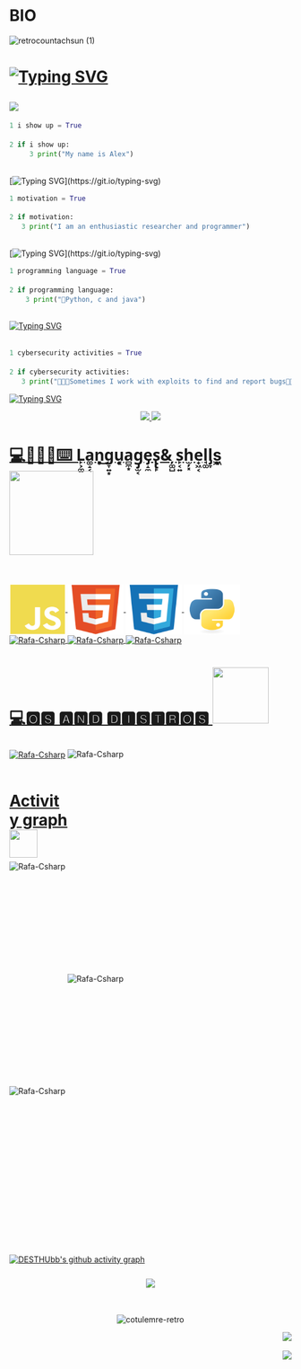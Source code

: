 <h1 align="left" color: green; >
BIO
</h1>

<div align="left">
	
![retrocountachsun (1)](https://user-images.githubusercontent.com/90658763/230962083-b259c022-aafa-428e-8c05-411b8a7703eb.gif)
	
</div>

</h1>	

<h1 align="left">
	
[![Typing SVG](https://readme-typing-svg.herokuapp.com?font=Fira+Code&weight=800&size=22&pause=1020&color=FF0600&background=0D291500&width=450&lines=%F0%9F%91%8B%F0%9D%97%AA%F0%9D%97%B2%F0%9D%97%B9%F0%9D%97%B0%F0%9D%97%BC%F0%9D%97%BA%F0%9D%97%B2+%F0%9D%98%81%F0%9D%97%BC+%F0%9D%97%97%F0%9D%97%98%F0%9D%97%A6%F0%9D%97%A7%F0%9D%97%9B%F0%9D%97%A8%F0%9D%97%AF%F0%9D%97%AF+%F0%9D%97%BD%F0%9D%97%BF%F0%9D%97%BC%F0%9D%97%B3%F0%9D%97%B6%F0%9D%97%B9%F0%9D%97%B2;%F0%9F%91%8BBienvenid%40s++al+perfil+de+%F0%9D%97%97%F0%9D%97%98%F0%9D%97%A6%F0%9D%97%A7%F0%9D%97%9B%F0%9D%97%A8%F0%9D%97%AF%F0%9D%97%AF+;%F0%9F%91%8B%E6%AC%A2%E8%BF%8E%E6%9D%A5%E5%88%B0%E7%AE%80%E4%BB%8B%F0%9D%97%97%F0%9D%97%98%F0%9D%97%A6%F0%9D%97%A7%F0%9D%97%9B%F0%9D%97%A8%F0%9D%97%AF%F0%9D%97%AF;%F0%9F%91%8B%F0%9D%97%97%F0%9D%97%98%F0%9D%97%A6%F0%9D%97%A7%F0%9D%97%9B%F0%9D%97%A8%F0%9D%97%AF%F0%9D%97%AF+%E0%A4%95%E0%A5%80+%E0%A4%AA%E0%A5%8D%E0%A4%B0%E0%A5%8B%E0%A4%AB%E0%A4%BE%E0%A4%87%E0%A4%B2+%E0%A4%AE%E0%A5%87%E0%A4%82+%E0%A4%86%E0%A4%AA%E0%A4%95%E0%A4%BE+%E0%A4%B8%E0%A5%8D%E0%A4%B5%E0%A4%BE%E0%A4%97%E0%A4%A4+%E0%A4%B9%E0%A5%88)](https://git.io/typing-svg)
	
</h1>

</div>
  <p align="left"> 
  <img src="https://profile-counter.glitch.me/ DESTHUbb/count.svg" />
	
</p>

``` python
1 i show up = True

2 if i show up:
	 3 print("My name is Alex")
  
  ``` 
  
  [![Typing SVG](https://readme-typing-svg.herokuapp.com?color=00D13B&width=750&lines=>>>+My+name+is+Alex.)](https://git.io/typing-svg)
 
 ``` python
1 motivation = True

2 if motivation:
	3 print("I am an enthusiastic researcher and programmer")
	
``` 

[![Typing SVG](https://readme-typing-svg.herokuapp.com?color=00D13B&width=750&lines=>>>+I+am+an+enthusiastic,+researcher+and+programmer.)](https://git.io/typing-svg)
``` python
1 programming language = True

2 if programming language:
	3 print("🐲Python, c and java")
	
``` 
 
 [![Typing SVG](https://readme-typing-svg.herokuapp.com?color=00D13B&width=750&lines=>>>+🐲+Python+c++and+java)](https://git.io/typing-svg)
 
 ``` python

1 cybersecurity activities = True

2 if cybersecurity activities:
 	3 print("👨🏾‍💻Sometimes I work with exploits to find and report bugs👨🏾‍💻")
```


 [![Typing SVG](https://readme-typing-svg.herokuapp.com?color=00D13B&width=750&lines=>>>+👨🏾‍💻+Sometimes+I+work+with+exploits+to+find+and+report+bugs👨🏾‍💻)](https://git.io/typing-svg)


<div align="center">
  
  <a href="https://github.com/DESTHUbb">
  <img height="200em" src="https://github-readme-stats.vercel.app/api?username=DESTHUbb&layout=compact&langs_count=7&theme=aura"/>
	  
<img height="200em" src="https://github-readme-stats.vercel.app/api/top-langs/?username=DESTHUbb&layout=compact"/>

	
	  
</div>
	
<p align='right'>

# 💻👨🏾‍💻⌨️️ L̙͕͚a͚̝͔n͓͎͜g̞͍͙u͔͙͎a̻̼͙g̡̫͔e̡̝̼s̢̢̙ ​​&̦͚̺ s̙͔͍h̫̦͓e̟͖͔l̘͚l̡̞s͉͖͎<img src="https://media.giphy.com/media/TEnXkcsHrP4YedChhA/giphy.gif" width="150" height="150" frameBorder="0" class="giphy-embed" allowFullScreen></img></p>

<p align='right'>


<div style="display: inline_block"><br>

  <img align="center" alt="Rafa-Js" height="90" width="100" src="https://raw.githubusercontent.com/devicons/devicon/master/icons/javascript/javascript-plain.svg">

  <img align="center" alt="Rafa-Ts" height="90" width="100" src="https://raw.githubusercontent.com/devicons/devicon/master/icons/html5/html5-original.svg">

  <img align="center" alt="Rafa-CSS" height="90" width="100" src="https://raw.githubusercontent.com/devicons/devicon/master/icons/css3/css3-original.svg">

  <img align="center" alt="Rafa-Python" height="90" width="100" src="https://raw.githubusercontent.com/devicons/devicon/master/icons/python/python-original.svg">

  <img align="center" alt="Rafa-Csharp" height="90" width="100" src="https://cdn.jsdelivr.net/gh/devicons/devicon/icons/cplusplus/cplusplus-original.svg" />
    
  <img align="center" alt="Rafa-Csharp" height="90" width="100" src="https://cdn.jsdelivr.net/gh/devicons/devicon/icons/bash/bash-original.svg" />
	
  <img align="center" alt="Rafa-Csharp" height="90" width="100"  src="https://cdn.jsdelivr.net/gh/devicons/devicon/icons/ssh/ssh-original-wordmark.svg" />
	

# 💻🅾🆂 🅰🅽🅳 🅳🅸🆂🆃🆁🅾🆂 <img src="https://user-images.githubusercontent.com/90658763/231512878-42d7b479-60cf-45d5-b9b6-2d3239bd10f3.gif" width="100" height="100" frameBorder="0" class="giphy-embed" allowFullScreen></img></p>

 <img  align="right" alt="Rafa-Csharp" height="200" width="400" src="https://cdn.jsdelivr.net/gh/devicons/devicon/icons/linux/linux-original.svg">
 <img  align="left" alt="Rafa-Csharp" height="200" width="400" src="https://cdn.jsdelivr.net/gh/devicons/devicon/icons/windows8/windows8-original.svg">
 <img  align="right" alt="Rafa-Csharp" height="200" width="400" src="https://cdn.jsdelivr.net/gh/devicons/devicon/icons/android/android-plain.svg">
 <img  align="left" alt="Rafa-Csharp" height="300" width="300" src="https://user-images.githubusercontent.com/90658763/231516276-c7ce2b37-7fab-4a93-8b3b-c933bd75606c.gif">
 
  <img  align="center" alt="Rafa-Csharp" height="200" width="200" src="https://user-images.githubusercontent.com/90658763/231517784-af45eea8-0116-421d-bf6d-9775d488a34f.gif">
  
 
</div></br>

#  Activity graph <img src="https://user-images.githubusercontent.com/90658763/231519284-e9f84446-1ef3-4be9-9813-303976c57317.gif" width="50" height="50" frameBorder="0" class="giphy-embed" allowFullScreen></img></p>
 [![DESTHUbb's github activity graph](https://github-readme-activity-graph.cyclic.app/graph?username=DESTHUbb&theme=chartreuse-dark)](https://github.com/ashutosh00710/github-readme-activity-graph)
	
 
<h3 align="center">
	<img align="center" src="http://github-readme-streak-stats.herokuapp.com?user=DESTHUbb&theme=midnight-purple&hide_border=true&background=#0d1117&currStreakNum=00DD24">	
</h3></br>

<div align="center">

![cotulemre-retro](https://user-images.githubusercontent.com/90658763/185743139-ff92651a-f727-4bd1-be2f-1ae318d62e98.gif)
	
<div align="right">

<a href="mailto:wagebo3208@gmail.com"><img src="https://img.shields.io/badge/-Gmail-%23333?style=for-the-badge&logo=gmail&logoColor=red" target="_white"></a>	
	

<div align="right">

<a href="https://discord.gg/Destikaa17 #0642" target="_blank"><img src="https://img.shields.io/badge/Discord-7289DA?style=for-the-badge&logo=discord&logoColor=white" target="_blank">



